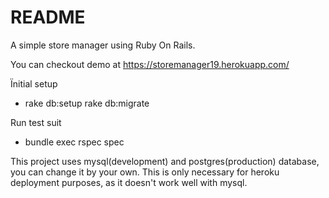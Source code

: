 # README

A simple store manager using Ruby On Rails.

You can checkout demo at https://storemanager19.herokuapp.com/

Ïnitial setup
* rake db:setup rake db:migrate

Run test suit
* bundle exec rspec spec

This project uses mysql(development) and postgres(production) database, you can change it by your own. This is only necessary for heroku deployment purposes, as it doesn't work well with mysql.

